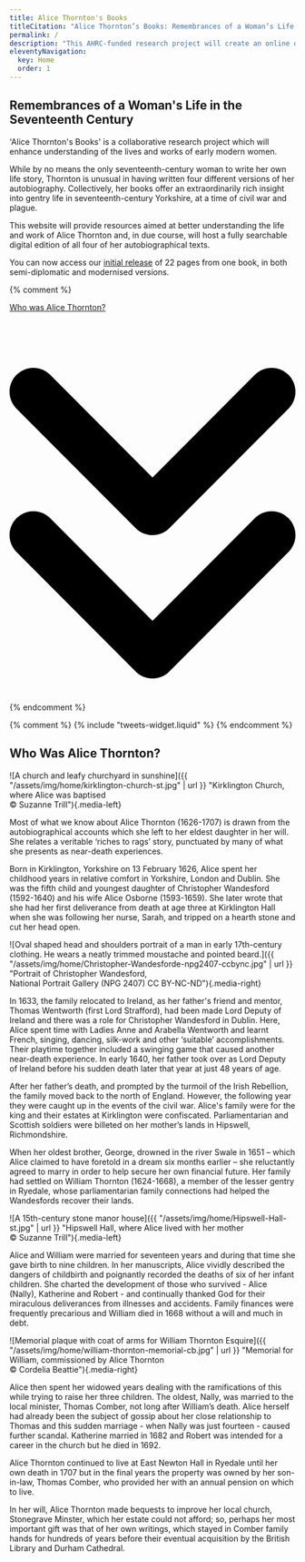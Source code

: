 ```yaml
---
title: Alice Thornton's Books
titleCitation: "Alice Thornton’s Books: Remembrances of a Woman’s Life in the Seventeenth Century"
permalink: /
description: "This AHRC-funded research project will create an online digital edition of all four of Alice Wandesford Thornton's autobiographical manuscripts."
eleventyNavigation:
  key: Home
  order: 1
---
```


## Remembrances of a Woman's Life in the Seventeenth Century

'Alice Thornton's Books' is a collaborative research project
which will enhance understanding of the lives and works of early modern women.

While by no means the only seventeenth-century woman to write her own life story,
Thornton is unusual in having written four different versions of her autobiography.
Collectively, her books offer an extraordinarily rich insight into gentry life
in seventeenth-century Yorkshire, at a time of civil war and plague.

This website will provide resources aimed at better understanding the life and
work of Alice Thornton and, in due course, will host a fully searchable digital
edition of all four of her autobiographical texts.

You can now access our [initial release](https://thornton.kdl.kcl.ac.uk/books/viewer/) of 22 pages from one book, in both semi-diplomatic and modernised versions.

{% comment %}
<a class="button-hp" href="#who">
  <p class="button is-primary read-more-hp">
    Who was Alice Thornton?
  </p>
  <svg xmlns="http://www.w3.org/2000/svg" viewBox="0 0 384 512" aria-hidden="true"><path d="M169.4 278.6C175.6 284.9 183.8 288 192 288s16.38-3.125 22.62-9.375l160-160c12.5-12.5 12.5-32.75 0-45.25s-32.75-12.5-45.25 0L192 210.8L54.63 73.38c-12.5-12.5-32.75-12.5-45.25 0s-12.5 32.75 0 45.25L169.4 278.6zM329.4 265.4L192 402.8L54.63 265.4c-12.5-12.5-32.75-12.5-45.25 0s-12.5 32.75 0 45.25l160 160C175.6 476.9 183.8 480 192 480s16.38-3.125 22.62-9.375l160-160c12.5-12.5 12.5-32.75 0-45.25S341.9 252.9 329.4 265.4z"/></svg>
</a>
{% endcomment %}

{% comment %}
{% include "tweets-widget.liquid" %}
{% endcomment %}

## <a id="who"></a>Who Was Alice Thornton?

![A church and leafy churchyard in sunshine]({{ "/assets/img/home/kirklington-church-st.jpg" | url }} "Kirklington Church, where Alice was baptised <br> &copy; Suzanne Trill"){.media-left}

Most of what we know about Alice Thornton (1626-1707) is drawn from the autobiographical accounts which she left to her eldest daughter in her will. She relates a veritable ‘riches to rags’ story, punctuated by many of what she presents as near-death experiences.

Born in Kirklington, Yorkshire on 13 February 1626, Alice spent her childhood years in relative comfort in Yorkshire, London and Dublin. She was the fifth child and youngest daughter of Christopher Wandesford (1592-1640) and his wife Alice Osborne (1593-1659). She later wrote that she had her first deliverance from death at age three at Kirklington Hall when she was following her nurse, Sarah, and tripped on a hearth stone and cut her head open.

![Oval shaped head and shoulders portrait of a man in early 17th-century clothing. He wears a neatly trimmed moustache and pointed beard.]({{ "/assets/img/home/Christopher-Wandesforde-npg2407-ccbync.jpg" | url }} "Portrait of Christopher Wandesford, <br>National Portrait Gallery (NPG 2407) CC BY-NC-ND"){.media-right}

In 1633, the family relocated to Ireland, as her father's friend and mentor, Thomas Wentworth (first Lord Strafford), had been made Lord Deputy of Ireland and there was a role for Christopher Wandesford in Dublin. Here, Alice spent time with Ladies Anne and Arabella Wentworth and learnt French, singing, dancing, silk-work and other ‘suitable’ accomplishments. Their playtime together included a swinging game that caused another near-death experience. In early 1640, her father took over as Lord Deputy of Ireland before his sudden death later that year at just 48 years of age.

After her father’s death, and prompted by the turmoil of the Irish Rebellion, the family moved back to the north of England. However, the following year they were caught up in the events of the civil war. Alice's family were for the king and their estates at Kirklington were confiscated. Parliamentarian and Scottish soldiers were billeted on her mother’s lands in Hipswell, Richmondshire.

When her oldest brother, George, drowned in the river Swale in 1651 – which Alice claimed to have foretold in a dream six months earlier – she reluctantly agreed to marry in order to help secure her own financial future. Her family had settled on William Thornton (1624-1668), a member of the lesser gentry in Ryedale, whose parliamentarian family connections had helped the Wandesfords recover their lands.

![A 15th-century stone manor house]({{ "/assets/img/home/Hipswell-Hall-st.jpg" | url }} "Hipswell Hall, where Alice lived with her mother <br> &copy; Suzanne Trill"){.media-left}

Alice and William were married for seventeen years and during that time she gave birth to nine children. In her manuscripts, Alice vividly described the dangers of childbirth and poignantly recorded the deaths of six of her infant children. She charted the development of those who survived - Alice (Nally), Katherine and Robert - and continually thanked God for their miraculous deliverances from illnesses and accidents. Family finances were frequently precarious and William died in 1668 without a will and much in debt.

![Memorial plaque with coat of arms for William Thornton Esquire]({{ "/assets/img/home/william-thornton-memorial-cb.jpg" | url }} "Memorial for William, commissioned by Alice Thornton<br> &copy; Cordelia Beattie"){.media-right}

Alice then spent her widowed years dealing with the ramifications of this while trying to raise her three children. The oldest, Nally, was married to the local minister, Thomas Comber, not long after William’s death. Alice herself had already been the subject of gossip about her close relationship to Thomas and this sudden marriage - when Nally was just fourteen - caused further scandal. Katherine married in 1682 and Robert was intended for a career in the church but he died in 1692.

Alice Thornton continued to live at East Newton Hall in Ryedale until her own death in 1707 but in the final years the property was owned by her son-in-law, Thomas Comber, who provided her with an annual pension on which to live.

In her will, Alice Thornton made bequests to improve her local church, Stonegrave Minster, which her estate could not afford; so, perhaps her most important gift was that of her own writings, which stayed in Comber family hands for hundreds of years before their eventual acquisition by the British Library and Durham Cathedral.
